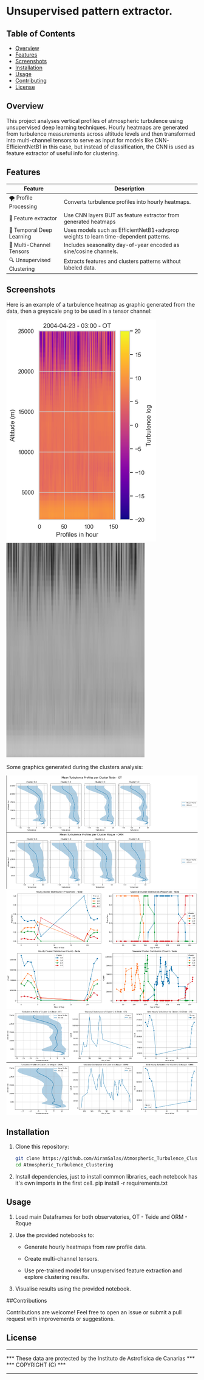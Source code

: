 # Unsupervised pattern extractor.

## Table of Contents
- [Overview](#overview)
- [Features](#features)
- [Screenshots](#screenshots)
- [Installation](#installation)
- [Usage](#usage)
- [Contributing](#contributing)
- [License](#license)

## Overview
This project analyses vertical profiles of atmospheric turbulence using unsupervised deep learning techniques. Hourly heatmaps are generated from turbulence measurements across altitude levels and then transformed into multi-channel tensors to serve as input for models like CNN-EfficientNetB1 in this case, but instead of classification, the CNN is used as feature extractor of useful info for clustering.

## Features
| Feature                     | Description                                                                               |
|-----------------------------|-------------------------------------------------------------------------------------------|
| 🌪 Profile Processing       | Converts turbulence profiles into hourly heatmaps.                                        |
| 🧩 Feature extractor        | Use CNN layers BUT as feature extractor from generated heatmaps                           |
| 🧠 Temporal Deep Learning   | Uses models such as EfficientNetB1+advprop weights to learn time-dependent patterns.      |
| 🌈 Multi-Channel Tensors    | Includes seasonality day-of-year encoded as sine/cosine channels.                         |         
| 🔍 Unsupervised Clustering  | Extracts features and clusters patterns without labeled data.                             |

## Screenshots
Here is an example of a turbulence heatmap as graphic generated from the data, then a greyscale png to be used in a tensor channel:

![Hourly Heatmap](screenshots/heatmap.png)
![Hourly Heatmap Greyscale](screenshots/heatmap_greyscale.png)

Some graphics generated during the clusters analysis:

![Mean Turbulence per Cluster](screenshots/mean_turbulence_cluster.png)
![Proportion and Count of each cluster along the year](screenshots/proportion_count_by_cluster.png)
![Seasonal dominance and hours of biggest presence during the day](screenshots/seasonal_dominance.png)


## Installation

1. Clone this repository:
   ```bash
   git clone https://github.com/AiramSalas/Atmospheric_Turbulence_Clustering.git
   cd Atmospheric_Turbulence_Clustering

2. Install dependencies, just to install common libraries, each notebook has it's own imports in the first cell.
   pip install -r requirements.txt

## Usage

1. Load main Dataframes for both observatories, OT - Teide and ORM - Roque

2. Use the provided notebooks to:

   - Generate hourly heatmaps from raw profile data.

   - Create multi-channel tensors.

   - Use pre-trained model for unsupervised feature extraction and explore clustering results.

3. Visualise results using the provided notebook.

##Contributions

Contributions are welcome! Feel free to open an issue or submit a pull request with improvements or suggestions.

## License
****************************************************************************
*** These data are protected by the Instituto de Astrofisica de Canarias ***
***                           COPYRIGHT (C)                              ***
****************************************************************************


